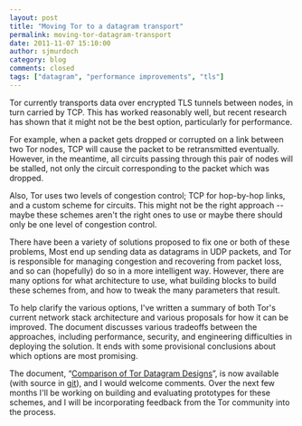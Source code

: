 ```yaml
---
layout: post
title: "Moving Tor to a datagram transport"
permalink: moving-tor-datagram-transport
date: 2011-11-07 15:10:00
author: sjmurdoch
category: blog
comments: closed
tags: ["datagram", "performance improvements", "tls"]
---
```


Tor currently transports data over encrypted TLS tunnels between nodes, in turn carried by TCP. This has worked reasonably well, but recent research has shown that it might not be the best option, particularly for performance.

For example, when a packet gets dropped or corrupted on a link between two Tor nodes, TCP will cause the packet to be retransmitted eventually. However, in the meantime, all circuits passing through this pair of nodes will be stalled, not only the circuit corresponding to the packet which was dropped.

Also, Tor uses two levels of congestion control; TCP for hop-by-hop links, and a custom scheme for circuits. This might not be the right approach -- maybe these schemes aren't the right ones to use or maybe there should only be one level of congestion control.

There have been a variety of solutions proposed to fix one or both of these problems, Most end up sending data as datagrams in UDP packets, and Tor is responsible for managing congestion and recovering from packet loss, and so can (hopefully) do so in a more intelligent way. However, there are many options for what architecture to use, what building blocks to build these schemes from, and how to tweak the many parameters that result.

To help clarify the various options, I've written a summary of both Tor's current network stack architecture and various proposals for how it can be improved. The document discusses various tradeoffs between the approaches, including performance, security, and engineering difficulties in deploying the solution. It ends with some provisional conclusions about which options are most promising.

The document, “[Comparison of Tor Datagram Designs](http://www.cl.cam.ac.uk/~sjm217/papers/tor11datagramcomparison.pdf)”, is now available (with source in [git](https://gitweb.torproject.org/sjm217/torspec.git/tree/datagram_comparison:/proposals/ideas/xxx-datagram-comparison)), and I would welcome comments. Over the next few months I'll be working on building and evaluating prototypes for these schemes, and I will be incorporating feedback from the Tor community into the process.

